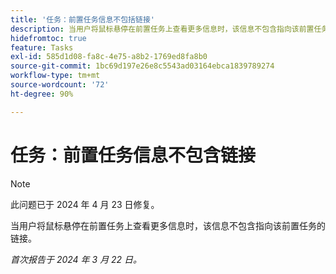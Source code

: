 ```yaml
---
title: '任务：前置任务信息不包括链接'
description: 当用户将鼠标悬停在前置任务上查看更多信息时，该信息不包含指向该前置任务的链接。
hidefromtoc: true
feature: Tasks
exl-id: 585d1d08-fa8c-4e75-a8b2-1769ed8fa8b0
source-git-commit: 1bc69d197e26e8c5543ad03164ebca1839789274
workflow-type: tm+mt
source-wordcount: '72'
ht-degree: 90%

---
```


# 任务：前置任务信息不包含链接

>[!NOTE]
>
>此问题已于 2024 年 4 月 23 日修复。

当用户将鼠标悬停在前置任务上查看更多信息时，该信息不包含指向该前置任务的链接。

_首次报告于 2024 年 3 月 22 日。_
